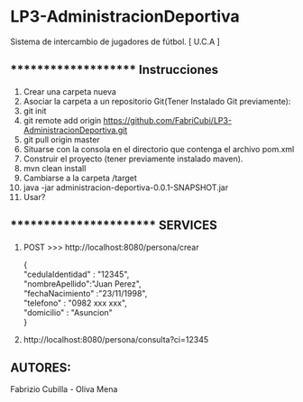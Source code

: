 # LP3-AdministracionDeportiva
Sistema de intercambio de jugadores de fútbol.  [ U.C.A ]

******************* Instrucciones 
----
1. Crear una carpeta nueva
2. Asociar la carpeta a un repositorio Git(Tener Instalado Git previamente):
3. git init
4. git remote add origin https://github.com/FabriCubi/LP3-AdministracionDeportiva.git
5. git pull origin master
6. Situarse con la consola en el directorio que contenga el archivo pom.xml
7. Construir el proyecto (tener previamente instalado maven).
8. mvn clean install
9. Cambiarse a la carpeta /target
10. java -jar administracion-deportiva-0.0.1-SNAPSHOT.jar
11. Usar?

********************** SERVICES
----

1. POST >>>  http://localhost:8080/persona/crear  

	{    
    "cedulaIdentidad" : "12345",  
	"nombreApellido":"Juan Perez",  
	"fechaNacimiento" :"23/11/1998",  
	"telefono" : "0982 xxx xxx",  
	"domicilio" : "Asuncion"  
	}  
	
2. http://localhost:8080/persona/consulta?ci=12345


AUTORES:
----
Fabrizio Cubilla - Oliva Mena
